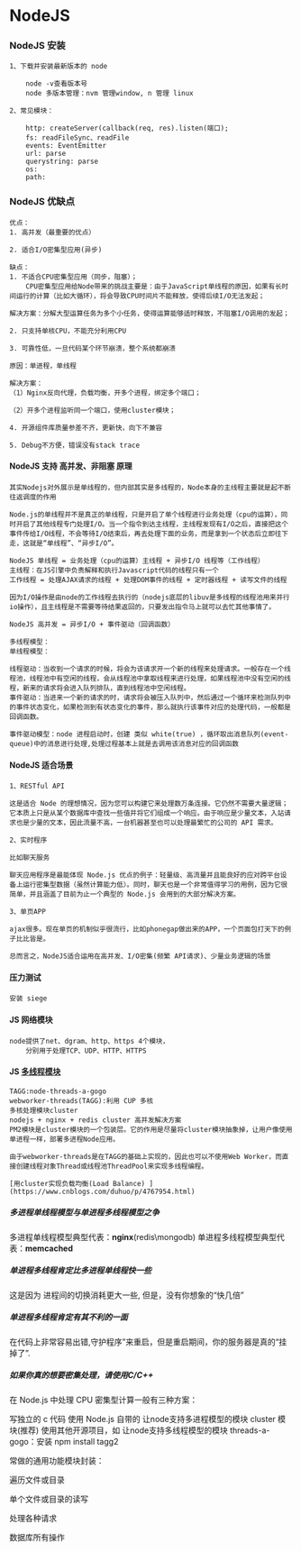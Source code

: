 
# NodeJS


### NodeJS 安装
```
1、下载并安装最新版本的 node  

    node -v查看版本号
    node 多版本管理：nvm 管理window, n 管理 linux

2、常见模块：

    http: createServer(callback(req, res).listen(端口);
    fs: readFileSync、readFile
    events: EventEmitter
    url: parse
    querystring: parse
    os:
    path:
```

### NodeJS 优缺点
```
优点：
1. 高并发（最重要的优点）

2. 适合I/O密集型应用(异步)

缺点：
1. 不适合CPU密集型应用（同步，阻塞）；
    CPU密集型应用给Node带来的挑战主要是：由于JavaScript单线程的原因，如果有长时间运行的计算（比如大循环），将会导致CPU时间片不能释放，使得后续I/O无法发起；

解决方案：分解大型运算任务为多个小任务，使得运算能够适时释放，不阻塞I/O调用的发起；

2. 只支持单核CPU，不能充分利用CPU

3. 可靠性低，一旦代码某个环节崩溃，整个系统都崩溃

原因：单进程，单线程

解决方案：
（1）Nginx反向代理，负载均衡，开多个进程，绑定多个端口；

（2）开多个进程监听同一个端口，使用cluster模块；

4. 开源组件库质量参差不齐，更新快，向下不兼容

5. Debug不方便，错误没有stack trace
```


#### NodeJS 支持 高并发、非阻塞 原理
```
其实Nodejs对外展示是单线程的，但内部其实是多线程的，Node本身的主线程主要就是起不断往返调度的作用

Node.js的单线程并不是真正的单线程，只是开启了单个线程进行业务处理（cpu的运算），同时开启了其他线程专门处理I/O。当一个指令到达主线程，主线程发现有I/O之后，直接把这个事件传给I/O线程，不会等待I/O结束后，再去处理下面的业务，而是拿到一个状态后立即往下走，这就是“单线程”、“异步I/O”。

NodeJS 单线程 = 业务处理（cpu的运算）主线程 + 异步I/O 线程等（工作线程）
主线程：在JS引擎中负责解释和执行Javascript代码的线程只有一个
工作线程 = 处理AJAX请求的线程 + 处理DOM事件的线程 + 定时器线程 + 读写文件的线程

因为I/O操作是由node的工作线程去执行的（nodejs底层的libuv是多线程的线程池用来并行io操作），且主线程是不需要等待结果返回的，只要发出指令马上就可以去忙其他事情了。

NodeJS 高并发 = 异步I/O + 事件驱动（回调函数）

多线程模型：
单线程模型：

线程驱动：当收到一个请求的时候，将会为该请求开一个新的线程来处理请求。一般存在一个线程池，线程池中有空闲的线程，会从线程池中拿取线程来进行处理，如果线程池中没有空闲的线程，新来的请求将会进入队列排队，直到线程池中空闲线程。
事件驱动：当进来一个新的请求的时，请求将会被压入队列中，然后通过一个循环来检测队列中的事件状态变化，如果检测到有状态变化的事件，那么就执行该事件对应的处理代码，一般都是回调函数。

事件驱动模型：node 进程启动时，创建 类似 white(true) ，循环取出消息队列(event-queue)中的消息进行处理,处理过程基本上就是去调用该消息对应的回调函数
```

#### NodeJS 适合场景
```
1、RESTful API

这是适合 Node 的理想情况，因为您可以构建它来处理数万条连接。它仍然不需要大量逻辑；它本质上只是从某个数据库中查找一些值并将它们组成一个响应。由于响应是少量文本，入站请求也是少量的文本，因此流量不高，一台机器甚至也可以处理最繁忙的公司的 API 需求。

2、实时程序

比如聊天服务

聊天应用程序是最能体现 Node.js 优点的例子：轻量级、高流量并且能良好的应对跨平台设备上运行密集型数据（虽然计算能力低）。同时，聊天也是一个非常值得学习的用例，因为它很简单，并且涵盖了目前为止一个典型的 Node.js 会用到的大部分解决方案。

3、单页APP

ajax很多。现在单页的机制似乎很流行，比如phonegap做出来的APP，一个页面包打天下的例子比比皆是。

总而言之，NodeJS适合运用在高并发、I/O密集(频繁 API请求)、少量业务逻辑的场景
```


#### 压力测试
```
安装 siege

```

#### JS 网络模块
```
node提供了net、dgram、http、https 4个模块，
    分别用于处理TCP、UDP、HTTP、HTTPS
```

#### JS [多线程模块](https://blog.csdn.net/zwjabcd/article/details/50393810)
```
TAGG:node-threads-a-gogo
webworker-threads(TAGG):利用 CUP 多核
多核处理模块cluster
nodejs + nginx + redis cluster 高并发解决方案
PM2模块是cluster模块的一个包装层。它的作用是尽量将cluster模块抽象掉，让用户像使用单进程一样，部署多进程Node应用。

由于webworker-threads是在TAGG的基础上实现的，因此也可以不使用Web Worker，而直接创建线程对象Thread或线程池ThreadPool来实现多线程编程。

[用cluster实现负载均衡(Load Balance) ](https://www.cnblogs.com/duhuo/p/4767954.html)
```

##### 多进程单线程模型与单进程多线程模型之争

多进程单线程模型典型代表：**nginx**(redis\mongodb)
单进程多线程模型典型代表：**memcached**

##### 单进程多线程肯定比多进程单线程快一些

这是因为 进程间的切换消耗更大一些,  但是，没有你想象的“快几倍”

##### 单进程多线程肯定有其不利的一面

在代码上非常容易出错,守护程序”来重启，但是重启期间，你的服务器是真的“挂掉了”.

##### 如果你真的想要密集处理，请使用C/C++

在 Node.js 中处理 CPU 密集型计算一般有三种方案：

写独立的 c 代码
使用 Node.js 自带的 让node支持多进程模型的模块  cluster 模块(推荐)
使用其他开源项目，如 让node支持多线程模型的模块 threads-a-gogo：安装 npm install tagg2

常做的通用功能模块封装：

遍历文件或目录

单个文件或目录的读写

处理各种请求

数据库所有操作
